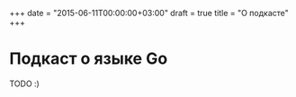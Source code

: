 +++
date = "2015-06-11T00:00:00+03:00"
draft = true
title = "О подкасте"
+++

# Подкаст о языке Go

TODO :)
